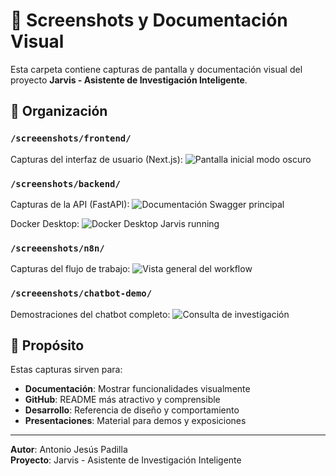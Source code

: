 # 📸 Screenshots y Documentación Visual

Esta carpeta contiene capturas de pantalla y documentación visual del proyecto **Jarvis - Asistente de Investigación Inteligente**.

## 📁 Organización

### `/screeenshots/frontend/`
Capturas del interfaz de usuario (Next.js):
![Pantalla inicial modo oscuro](\frontend\frontend_landing_dark_mode.png)

### `/screenshots/backend/`
Capturas de la API (FastAPI):
![Documentación Swagger principal](\backend\backend_swagger_overview.png)

Docker Desktop:
![Docker Desktop Jarvis running](\backend\docker_desktop_jarvis.png)

### `/screeenshots/n8n/`
Capturas del flujo de trabajo:
![Vista general del workflow](\n8n\n8n_workflow_overview.png)

### `/screeenshots/chatbot-demo/`
Demostraciones del chatbot completo:
![Consulta de investigación](\chatbot-demo\chatbot_research_query.png)

## 🎯 Propósito

Estas capturas sirven para:
- **Documentación**: Mostrar funcionalidades visualmente
- **GitHub**: README más atractivo y comprensible
- **Desarrollo**: Referencia de diseño y comportamiento
- **Presentaciones**: Material para demos y exposiciones

---

**Autor**: Antonio Jesús Padilla  
**Proyecto**: Jarvis - Asistente de Investigación Inteligente
